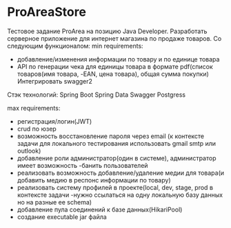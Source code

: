 # ProAreaStore
Тестовое задание ProArea на позицию Java Developer.
Разработать серверное приложение для интернет магазина по продаже товаров. Со следующим функционалом:
min requirements:
- добавление/изменения информации по товару и по единице товара
- API по генерации чека для единицы товара в формате pdf(список товаров(имя товара, -EAN, цена товара), общая сумма покупки)
Интегрировать swagger2

 Стэк технологий:
Spring Boot
Spring Data
Swagger
Postgress

max requirements:
- регистрация/логин(JWT)
- crud по юзер
- возможность восстановление пароля через email (к контексте задачи для локального тестирования использовать gmail smtp или outlook)
- добавление роли администратор(один в системе), администратор имеет возможность -банить пользователей
- реализовать возможность добавление/удаление медии для товара(и добавить медию в респонс информации по товару)
- реализовать систему профилей в проекте(local, dev, stage, prod в контексте задачи -нужно ссылаться на  одну локальную базу данных но на разные ее schema)
- добавление пула соединений к базе данных(HikariPool)
- создание executable jar файла
